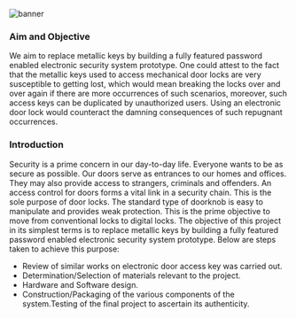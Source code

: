 ![banner](https://user-images.githubusercontent.com/76027425/210289729-c2f96c32-3e2e-49c0-895b-11a7e0549a29.png)

### Aim and Objective
We aim to replace metallic keys by building a fully featured password enabled electronic security system prototype. One could attest to the fact that the metallic keys used to access mechanical door locks are very susceptible to getting lost, which would mean breaking the locks over and over again if there are more occurrences of such scenarios, moreover, such access keys can be duplicated by unauthorized users. Using an electronic door lock would counteract the damning consequences of such repugnant occurrences.

### Introduction
Security is a prime concern in our day-to-day life. Everyone wants to be as secure as possible. Our doors serve as entrances to our homes and offices. They may also provide access to strangers, criminals and offenders. An access control for doors forms a vital link in a security chain. This is the sole purpose of door locks. The standard type of doorknob is easy to manipulate and provides weak protection. This is the prime objective to move from conventional locks to digital locks. The objective of this project in its simplest terms is to replace metallic keys by building a fully featured password enabled electronic security system prototype. Below are steps taken to achieve this purpose:
- Review of similar works on electronic door access key was carried out.
- Determination/Selection of materials relevant to the project.
- Hardware and Software design.
- Construction/Packaging of the various components of the system.Testing of the final project to ascertain its authenticity.
